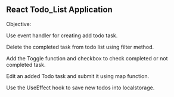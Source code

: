 ## React Todo_List Application

Objective:

Use event handler for creating add todo task.

Delete the completed task from todo list using filter method.

Add the Toggle function and checkbox to check completed or not completed task.

Edit an added Todo task and submit it using map function.

Use the UseEffect hook to save new todos into localstorage.
